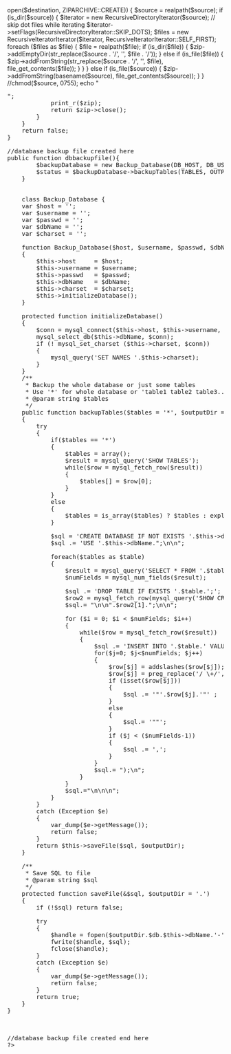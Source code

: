 <?php

// Make sure the script can handle large folders/files
error_reporting(E_ALL);
ini_set('display_errors', 1);
ini_set('max_execution_time', 600);
ini_set('memory_limit','1024M');
// Start the backup!
if (!file_exists('/var/www/backupfile/backup-'.date('Y-m-d').'.zip')) {
	zipData($_SERVER['DOCUMENT_ROOT'].'/', '/var/www/backupfile/backup-'.date('Y-m-d').'.zip');
	dbbackupfile();
}

//echo 'Finished.';
// Here the magic happens :)
function zipData($source, $destination) {		
    if (extension_loaded('zip')) {
        if (file_exists($source)) {
        	//chmod($source, 0777);
            $zip = new ZipArchive();
            if ($zip->open($destination, ZIPARCHIVE::CREATE)) {
                $source = realpath($source);
                if (is_dir($source)) {
                    $iterator = new RecursiveDirectoryIterator($source);
                    // skip dot files while iterating 
                    $iterator->setFlags(RecursiveDirectoryIterator::SKIP_DOTS);
                    $files = new RecursiveIteratorIterator($iterator, RecursiveIteratorIterator::SELF_FIRST);
                    foreach ($files as $file) {
                        $file = realpath($file);
                        if (is_dir($file)) {
                            $zip->addEmptyDir(str_replace($source . '/', '', $file . '/'));
                        } else if (is_file($file)) {
                            $zip->addFromString(str_replace($source . '/', '', $file), file_get_contents($file));
                        }
                    }
                } else if (is_file($source)) {
                    $zip->addFromString(basename($source), file_get_contents($source));
                }
            }
            //chmod($source, 0755);
            echo "<pre>";
            print_r($zip);
            return $zip->close();
        }
    }
    return false;
}

//database backup file created here
public function dbbackupfile(){
    	$backupDatabase = new Backup_Database(DB_HOST, DB_USER, DB_PASSWORD, DB_NAME);
        $status = $backupDatabase->backupTables(TABLES, OUTPUT_DIR) ? 'OK' : 'KO';
    }
    
    
    class Backup_Database {
    var $host = '';
    var $username = '';
    var $passwd = '';
    var $dbName = '';
    var $charset = '';
    
    function Backup_Database($host, $username, $passwd, $dbName, $charset = 'utf8')
    {
        $this->host     = $host;
        $this->username = $username;
        $this->passwd   = $passwd;
        $this->dbName   = $dbName;
        $this->charset  = $charset;
        $this->initializeDatabase();
    }

    protected function initializeDatabase()
    {
        $conn = mysql_connect($this->host, $this->username, $this->passwd);
        mysql_select_db($this->dbName, $conn);
        if (! mysql_set_charset ($this->charset, $conn))
        {
            mysql_query('SET NAMES '.$this->charset);
        }
    }
    /**
     * Backup the whole database or just some tables
     * Use '*' for whole database or 'table1 table2 table3...'
     * @param string $tables
     */
    public function backupTables($tables = '*', $outputDir = '.')
    {
        try
        {
            if($tables == '*')
            {
                $tables = array();
                $result = mysql_query('SHOW TABLES');
                while($row = mysql_fetch_row($result))
                {
                    $tables[] = $row[0];
                }
            }
            else
            {
                $tables = is_array($tables) ? $tables : explode(',',$tables);
            }

            $sql = 'CREATE DATABASE IF NOT EXISTS '.$this->dbName.";\n\n";
            $sql .= 'USE '.$this->dbName.";\n\n";
            
            foreach($tables as $table)
            {
                $result = mysql_query('SELECT * FROM '.$table);
                $numFields = mysql_num_fields($result);

                $sql .= 'DROP TABLE IF EXISTS '.$table.';';
                $row2 = mysql_fetch_row(mysql_query('SHOW CREATE TABLE '.$table));
                $sql.= "\n\n".$row2[1].";\n\n";

                for ($i = 0; $i < $numFields; $i++) 
                {
                    while($row = mysql_fetch_row($result))
                    {
                        $sql .= 'INSERT INTO '.$table.' VALUES(';
                        for($j=0; $j<$numFields; $j++) 
                        {
                            $row[$j] = addslashes($row[$j]);
                            $row[$j] = preg_replace('/ \+/', ' ', trim($row[$j]));
                            if (isset($row[$j]))
                            {
                                $sql .= '"'.$row[$j].'"' ;
                            }
                            else
                            {
                                $sql.= '""';
                            }
                            if ($j < ($numFields-1))
                            {
                                $sql .= ',';
                            }
                        }
                        $sql.= ");\n";
                    }
                }
                $sql.="\n\n\n";
            }
        }
        catch (Exception $e)
        {
            var_dump($e->getMessage());
            return false;
        }
        return $this->saveFile($sql, $outputDir);
    }

    /**
     * Save SQL to file
     * @param string $sql
     */
    protected function saveFile(&$sql, $outputDir = '.')
    {
        if (!$sql) return false;

        try
        {
            $handle = fopen($outputDir.$db.$this->dbName.'-'.date("Y-m-d").'.sql','w+');
            fwrite($handle, $sql);
            fclose($handle);
        }
        catch (Exception $e)
        {
            var_dump($e->getMessage());
            return false;
        }
        return true;
    }
}
    
    

//database backup file created end here
?>
